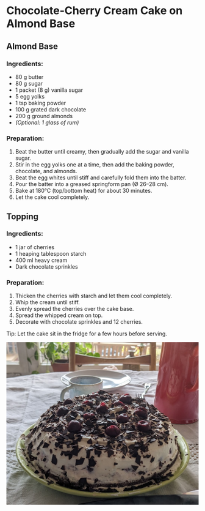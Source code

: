 # Chocolate-Cherry Cream Cake on Almond Base  

## Almond Base  
### Ingredients:  
- 80 g butter  
- 80 g sugar  
- 1 packet (8 g) vanilla sugar  
- 5 egg yolks  
- 1 tsp baking powder  
- 100 g grated dark chocolate  
- 200 g ground almonds  
- *(Optional: 1 glass of rum)*  

### Preparation:  
1. Beat the butter until creamy, then gradually add the sugar and vanilla sugar.  
2. Stir in the egg yolks one at a time, then add the baking powder, chocolate, and almonds.  
3. Beat the egg whites until stiff and carefully fold them into the batter.  
4. Pour the batter into a greased springform pan (Ø 26–28 cm).  
5. Bake at 180°C (top/bottom heat) for about 30 minutes.  
6. Let the cake cool completely.  

## Topping  
### Ingredients:  
- 1 jar of cherries  
- 1 heaping tablespoon starch  
- 400 ml heavy cream  
- Dark chocolate sprinkles  

### Preparation:  
1. Thicken the cherries with starch and let them cool completely.  
2. Whip the cream until stiff.  
3. Evenly spread the cherries over the cake base.  
4. Spread the whipped cream on top.  
5. Decorate with chocolate sprinkles and 12 cherries.  

Tip: Let the cake sit in the fridge for a few hours before serving.

![Chocolate Cherry Cream Cake](pictures/chocolate_cherry_cream_cake_on_almond_base.png)
